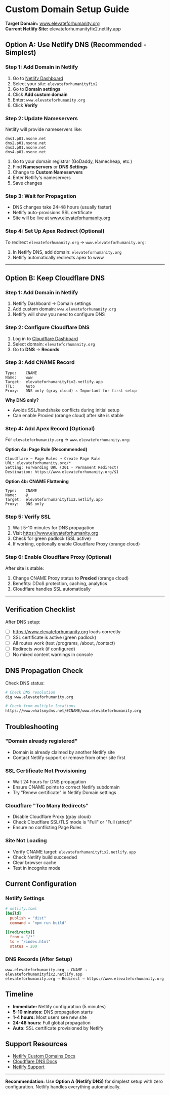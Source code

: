 # Custom Domain Setup Guide

**Target Domain:** www.elevateforhumanity.org  
**Current Netlify Site:** elevateforhumanityfix2.netlify.app

## Option A: Use Netlify DNS (Recommended - Simplest)

### Step 1: Add Domain in Netlify
1. Go to [Netlify Dashboard](https://app.netlify.com)
2. Select your site: `elevateforhumanityfix2`
3. Go to **Domain settings**
4. Click **Add custom domain**
5. Enter: `www.elevateforhumanity.org`
6. Click **Verify**

### Step 2: Update Nameservers
Netlify will provide nameservers like:
```
dns1.p01.nsone.net
dns2.p01.nsone.net
dns3.p01.nsone.net
dns4.p01.nsone.net
```

1. Go to your domain registrar (GoDaddy, Namecheap, etc.)
2. Find **Nameservers** or **DNS Settings**
3. Change to **Custom Nameservers**
4. Enter Netlify's nameservers
5. Save changes

### Step 3: Wait for Propagation
- DNS changes take 24-48 hours (usually faster)
- Netlify auto-provisions SSL certificate
- Site will be live at www.elevateforhumanity.org

### Step 4: Set Up Apex Redirect (Optional)
To redirect `elevateforhumanity.org` → `www.elevateforhumanity.org`:
1. In Netlify DNS, add domain: `elevateforhumanity.org`
2. Netlify automatically redirects apex to www

---

## Option B: Keep Cloudflare DNS

### Step 1: Add Domain in Netlify
1. Netlify Dashboard → Domain settings
2. Add custom domain: `www.elevateforhumanity.org`
3. Netlify will show you need to configure DNS

### Step 2: Configure Cloudflare DNS
1. Log in to [Cloudflare Dashboard](https://dash.cloudflare.com)
2. Select domain: `elevateforhumanity.org`
3. Go to **DNS** → **Records**

### Step 3: Add CNAME Record
```
Type:    CNAME
Name:    www
Target:  elevateforhumanityfix2.netlify.app
TTL:     Auto
Proxy:   DNS only (gray cloud) ⚠️ Important for first setup
```

**Why DNS only?**
- Avoids SSL/handshake conflicts during initial setup
- Can enable Proxied (orange cloud) after site is stable

### Step 4: Add Apex Record (Optional)
For `elevateforhumanity.org` → `www.elevateforhumanity.org`:

**Option 4a: Page Rule (Recommended)**
```
Cloudflare → Page Rules → Create Page Rule
URL: elevateforhumanity.org/*
Setting: Forwarding URL (301 - Permanent Redirect)
Destination: https://www.elevateforhumanity.org/$1
```

**Option 4b: CNAME Flattening**
```
Type:    CNAME
Name:    @
Target:  elevateforhumanityfix2.netlify.app
Proxy:   DNS only
```

### Step 5: Verify SSL
1. Wait 5-10 minutes for DNS propagation
2. Visit https://www.elevateforhumanity.org
3. Check for green padlock (SSL active)
4. If working, optionally enable Cloudflare Proxy (orange cloud)

### Step 6: Enable Cloudflare Proxy (Optional)
After site is stable:
1. Change CNAME Proxy status to **Proxied** (orange cloud)
2. Benefits: DDoS protection, caching, analytics
3. Cloudflare handles SSL automatically

---

## Verification Checklist

After DNS setup:

- [ ] https://www.elevateforhumanity.org loads correctly
- [ ] SSL certificate is active (green padlock)
- [ ] All routes work (test /programs, /about, /contact)
- [ ] Redirects work (if configured)
- [ ] No mixed content warnings in console

## DNS Propagation Check

Check DNS status:
```bash
# Check DNS resolution
dig www.elevateforhumanity.org

# Check from multiple locations
https://www.whatsmydns.net/#CNAME/www.elevateforhumanity.org
```

## Troubleshooting

### "Domain already registered"
- Domain is already claimed by another Netlify site
- Contact Netlify support or remove from other site first

### SSL Certificate Not Provisioning
- Wait 24 hours for DNS propagation
- Ensure CNAME points to correct Netlify subdomain
- Try "Renew certificate" in Netlify Domain settings

### Cloudflare "Too Many Redirects"
- Disable Cloudflare Proxy (gray cloud)
- Check Cloudflare SSL/TLS mode is "Full" or "Full (strict)"
- Ensure no conflicting Page Rules

### Site Not Loading
- Verify CNAME target: `elevateforhumanityfix2.netlify.app`
- Check Netlify build succeeded
- Clear browser cache
- Test in incognito mode

## Current Configuration

### Netlify Settings
```toml
# netlify.toml
[build]
  publish = "dist"
  command = "npm run build"

[[redirects]]
  from = "/*"
  to = "/index.html"
  status = 200
```

### DNS Records (After Setup)
```
www.elevateforhumanity.org → CNAME → elevateforhumanityfix2.netlify.app
elevateforhumanity.org → Redirect → https://www.elevateforhumanity.org
```

## Timeline

- **Immediate:** Netlify configuration (5 minutes)
- **5-10 minutes:** DNS propagation starts
- **1-4 hours:** Most users see new site
- **24-48 hours:** Full global propagation
- **Auto:** SSL certificate provisioned by Netlify

## Support Resources

- [Netlify Custom Domains Docs](https://docs.netlify.com/domains-https/custom-domains/)
- [Cloudflare DNS Docs](https://developers.cloudflare.com/dns/)
- [Netlify Support](https://www.netlify.com/support/)

---

**Recommendation:** Use **Option A (Netlify DNS)** for simplest setup with zero configuration. Netlify handles everything automatically.
